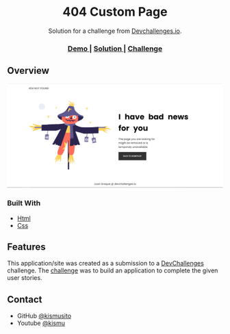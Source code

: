 <!-- Please update value in the {}  -->

<h1 align="center">404 Custom Page</h1>


<div align="center">
   Solution for a challenge from  <a href="http://devchallenges.io" target="_blank">Devchallenges.io</a>.
</div>

<div align="center">
  <h3>
    <a href="https://kismusito.github.io/challangeOne/">
      Demo
    </a>
    <span> | </span>
    <a href="https://kismusito.github.io/challangeOne/">
      Solution
    </a>
    <span> | </span>
    <a href="https://devchallenges.io/challenges/wBunSb7FPrIepJZAg0sY">
      Challenge
    </a>
  </h3>
</div>


<!-- OVERVIEW -->

## Overview

![screenshot](/img/image_preview.png)

### Built With

<!-- This section should list any major frameworks that you built your project using. Here are a few examples.-->

- [Html](https://www.w3.org/)
- [Css](https://www.w3.org/)

## Features

<!-- List the features of your application or follow the template. Don't share the figma file here :) -->

This application/site was created as a submission to a [DevChallenges](https://devchallenges.io/challenges) challenge. The [challenge](https://devchallenges.io/challenges/wBunSb7FPrIepJZAg0sY) was to build an application to complete the given user stories.

## Contact

- GitHub [@kismusito](https://{github.com/kismusito})
- Youtube [@kismu](https://youtube.com/kismu)
